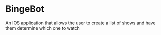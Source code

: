 # BingeBot
An IOS application that allows the user to create a list of shows and have them determine which one to watch
